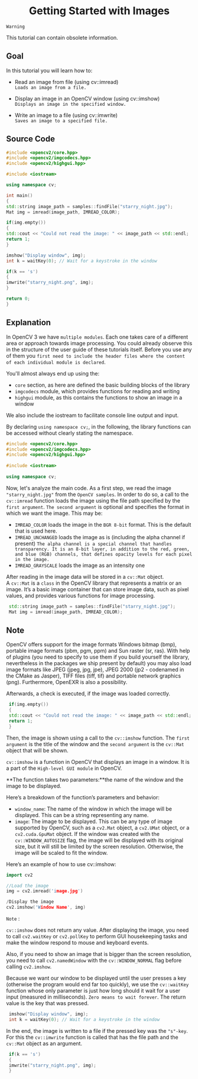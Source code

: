 <h1><div align ="center">Getting Started with Images</div></h1>

`Warning`

This tutorial can contain obsolete information.

## Goal

In this tutorial you will learn how to:

- Read an image from file (using cv::imread)<br>
  `Loads an image from a file.`
                    
- Display an image in an OpenCV window (using cv::imshow)<br>
  `Displays an image in the specified window.`
  
- Write an image to a file (using cv::imwrite)<br>
  `Saves an image to a specified file.`

## Source Code
 ```C++
#include <opencv2/core.hpp>
#include <opencv2/imgcodecs.hpp>
#include <opencv2/highgui.hpp>
 
#include <iostream>
 
using namespace cv;
 
int main()
{
 std::string image_path = samples::findFile("starry_night.jpg");
 Mat img = imread(image_path, IMREAD_COLOR);
 
 if(img.empty())
 {
 std::cout << "Could not read the image: " << image_path << std::endl;
 return 1;
 }
 
 imshow("Display window", img);
 int k = waitKey(0); // Wait for a keystroke in the window
 
 if(k == 's')
 {
 imwrite("starry_night.png", img);
 }
 
 return 0;
}
```

## Explanation


In OpenCV 3 we have `multiple modules`. Each one takes care of a different area or approach towards image processing. You could already observe this in the structure of the user guide of these tutorials itself. 
Before you use any of them you `first need to include the header files where the content of each individual module is declared`.

You'll almost always end up using the:

- `core` section, as here are defined the basic building blocks of the library
- `imgcodecs` module, which provides functions for reading and writing
- `highgui` module, as this contains the functions to show an image in a window

We also include the iostream to facilitate console line output and input.

By declaring `using namespace cv;`, in the following, 
the library functions can be accessed without clearly stating the namespace.
```C++
#include <opencv2/core.hpp>
#include <opencv2/imgcodecs.hpp>
#include <opencv2/highgui.hpp>
 
#include <iostream>
 
using namespace cv;
```
Now, let's analyze the main code. As a first step, we read the image 
`"starry_night.jpg"` from the `OpenCV samples`. 
In order to do so, a call to the `cv::imread` function loads the image 
using the file path specified by the `first argument`.
`The second argument` is optional and specifies the format in which we want 
the image. This may be:

- `IMREAD_COLOR` loads the image in the `BGR 8-bit` format. This is the default that is used here.
- `IMREAD_UNCHANGED` loads the image as is (including the alpha channel if present)
  `The alpha channel is a special channel that handles transparency. It is an 8-bit layer, in addition to the red, green,
  and blue (RGB) channels, that defines opacity levels for each pixel in the image. `
- `IMREAD_GRAYSCALE` loads the image as an intensity one
  
After reading in the image data will be stored in a `cv::Mat` object.<br>
A `cv::Mat` is a `class` in the OpenCV library that represents a matrix or an image. It’s a basic image container that can store image data, 
such as pixel values, and provides various functions for image processing.
```C++
 std::string image_path = samples::findFile("starry_night.jpg");
 Mat img = imread(image_path, IMREAD_COLOR);
```
## Note

OpenCV offers support for the image formats Windows bitmap (bmp), portable image formats (pbm, pgm, ppm) and Sun raster (sr, ras). With help of plugins (you need to specify to use them if you build yourself the library, nevertheless in the packages we ship present by default) you may also load image formats like JPEG (jpeg, jpg, jpe), JPEG 2000 (jp2 - codenamed in the CMake as Jasper), TIFF files (tiff, tif) and portable network graphics (png). Furthermore, OpenEXR is also a possibility.

Afterwards, a check is executed, if the image was loaded correctly.
```C++
 if(img.empty())
 {
 std::cout << "Could not read the image: " << image_path << std::endl;
 return 1;
 }
```
Then, the image is shown using a call to the `cv::imshow` function. The `first argument` is the title of the window and the `second argument` is the `cv::Mat` object that will be shown.

`cv::imshow` is a function in OpenCV that displays an image in a window. 
It is a part of the `High-level GUI module` in OpenCV. 

**The function takes two parameters:**the name of the window and the image to be displayed.

Here’s a breakdown of the function’s parameters and behavior:

- `window_name`: The name of the window in which the image will be displayed.
  This can be a string representing any name.
- `image`: The image to be displayed. This can be any type of image supported by OpenCV, such as a `cv2.Mat` object, a `cv2.UMat` object, or a `cv2.cuda.GpuMat` object.
If the window was created with the `cv::WINDOW_AUTOSIZE` flag, the image will be displayed with its original size, but it will still be limited by the screen resolution. Otherwise, the image will be scaled to fit the window.

Here’s an example of how to use cv::imshow:
```C++
import cv2

//Load the image
img = cv2.imread('image.jpg')

/Display the image
cv2.imshow('Window Name', img)
```

`Note` :

`cv::imshow` does not return any value.
After displaying the image, you need to call `cv2.waitKey` or `cv2.pollKey`
to perform GUI housekeeping tasks and make the window respond to mouse and 
keyboard events.

Also, if you need to show an image that is bigger than the screen resolution, 
you need to call `cv2.namedWindow` with the `cv::WINDOW_NORMAL` flag before 
calling `cv2.imshow`.

Because we want our window to be displayed until the user presses a key 
(otherwise the program would end far too quickly), we use the `cv::waitKey` 
function whose only parameter is just how long should it wait for a user input 
(measured in milliseconds). `Zero means to wait forever`. 
The return value is the key that was pressed.
```C++
 imshow("Display window", img);
 int k = waitKey(0); // Wait for a keystroke in the window
```

In the end, the image is written to a file if the pressed key was the `"s"-key`. 
For this the `cv::imwrite` function is called that has the file path and 
the `cv::Mat` object as an argument.
```C++
 if(k == 's')
 {
 imwrite("starry_night.png", img);
 }
```

